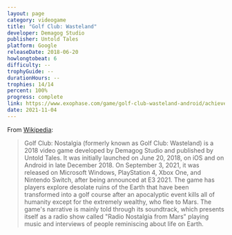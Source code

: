 ```yaml
---
layout: page
category: videogame
title: "Golf Club: Wasteland"
developer: Demagog Studio
publisher: Untold Tales
platform: Google
releaseDate: 2018-06-20
howlongtobeat: 6
difficulty: --
trophyGuide: --
durationHours: --
trophies: 14/14
percent: 100%
progress: complete
link: https://www.exophase.com/game/golf-club-wasteland-android/achievements/#1644034
date: 2021-11-04
---
```


From [Wikipedia](https://en.wikipedia.org/wiki/Golf_Club:_Wasteland):

> Golf Club: Nostalgia (formerly known as Golf Club: Wasteland) is a 2018 video game developed by Demagog Studio and published by Untold Tales. It was initially launched on June 20, 2018, on iOS and on Android in late December 2018. On September 3, 2021, it was released on Microsoft Windows, PlayStation 4, Xbox One, and Nintendo Switch, after being announced at E3 2021. The game has players explore desolate ruins of the Earth that have been transformed into a golf course after an apocalyptic event kills all of humanity except for the extremely wealthy, who flee to Mars. The game's narrative is mainly told through its soundtrack, which presents itself as a radio show called "Radio Nostalgia from Mars" playing music and interviews of people reminiscing about life on Earth.
